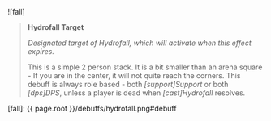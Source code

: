 ![fall]

> **Hydrofall Target**
>
> *Designated target of Hydrofall, which will activate when this effect
> expires.*
>
> This is a simple 2 person stack. It is a bit smaller than an arena square -
> If you are in the center, it will not quite reach the corners. This
> debuff is always role based - both *[support]Support* or both *[dps]DPS*,
> unless a player is dead when *[cast]Hydrofall* resolves.

[fall]: {{ page.root }}/debuffs/hydrofall.png#debuff
